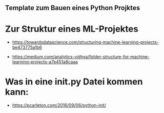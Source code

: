 ## Template zum Bauen eines Python Projktes

# Zur Struktur eines ML-Projektes
- https://towardsdatascience.com/structuring-machine-learning-projects-be473775a1b6

- https://medium.com/analytics-vidhya/folder-structure-for-machine-learning-projects-a7e451a8caaa

# Was in eine __init__.py Datei kommen kann:

- https://pcarleton.com/2016/09/06/python-init/

